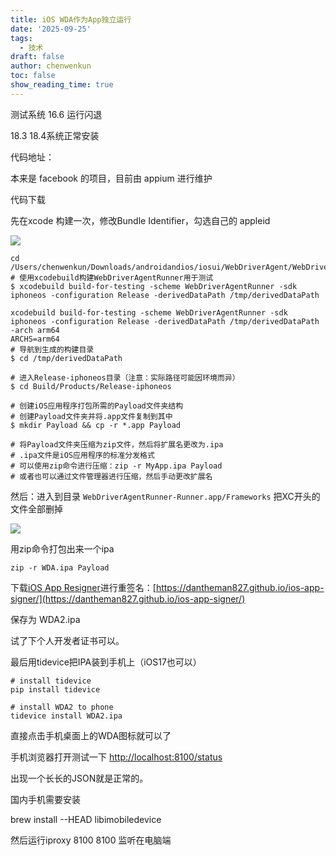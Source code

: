 ```yaml
---
title: iOS WDA作为App独立运行
date: '2025-09-25'
tags:
  - 技术
draft: false
author: chenwenkun
toc: false
show_reading_time: true
---
```

测试系统 16.6 运行闪退

18.3 18.4系统正常安装

代码地址：

本来是 facebook 的项目，目前由 appium 进行维护

代码下载

先在xcode 构建一次，修改Bundle Identifier，勾选自己的 appleid

![](https://prod-files-secure.s3.us-west-2.amazonaws.com/c205fb54-92b2-4987-8be3-972b67d27acc/cb756a73-27bc-4b0d-951a-858df3344b59/image.png?X-Amz-Algorithm=AWS4-HMAC-SHA256&X-Amz-Content-Sha256=UNSIGNED-PAYLOAD&X-Amz-Credential=ASIAZI2LB466XWWIMBVP%2F20251027%2Fus-west-2%2Fs3%2Faws4_request&X-Amz-Date=20251027T181645Z&X-Amz-Expires=3600&X-Amz-Security-Token=IQoJb3JpZ2luX2VjEPL%2F%2F%2F%2F%2F%2F%2F%2F%2F%2FwEaCXVzLXdlc3QtMiJHMEUCIB6w%2BzXplGJZqOXd3xU%2BoNnU8alxDpiM16vUG7IaY9udAiEAyJIUCPSO5AoHNY%2Fih8AtqcqHM7GeFSzoMOaX0yqWBqkqiAQIq%2F%2F%2F%2F%2F%2F%2F%2F%2F%2F%2FARAAGgw2Mzc0MjMxODM4MDUiDCNLJ%2FSVZ%2F%2FLtKDUtCrcA5qZ51zmyaXeVgUETTvCxc%2BpEcXPhQ81UjFR2hct0b9C%2FPPC07UrtZ%2BJOqAeMqqoqIb0DntbzuHZDr9OLqOF68A7vjXmxi81ueDmcNU3ueFB2yy4KHbgrpQAUn9q28e%2B%2Ba460Nm3xZfb%2B%2FnZFBaFvi0wTLegGKODs14KsxSKAi6RKKb8kJfj5ChCtk%2FUmZlgoLlmQA7xsH%2FVayCgeg9hLn0uGSczZw3uW%2F2qiryyoUY%2Bnxd3P3iOYvzyUBow%2FYOuI1HFzBZrb6GjiLi%2FNjdJm1zlUYTthJQ5rU602EIc4P7S2Ul0KL6xHC7hysh31Tho73QJv57cSTd3UP6BsrDFELag%2BbNLEsHyrrc1J%2BAD8DFvEzZobEP%2B6q6%2BSOUTIE%2FFGoup0sHUQnBp4BXwx6%2BrOI2Kr4IrExaX49xnPpj1Pv%2F7dFfy4XSTEvYioNvIAYxEHZf2aPq994jwP4aEylysmx1LNGca1OyjKiWfKD7AuycQ7GTuCcki74uhBr8wNNTQivhET9dtZv2fDVlvMABxJkmEL73tLPSmFE4FFOtocwclHI4ZTq9cxTVq3ToJrhhM9zDWgzA6H4qqLyVu5maqI21gLRgKDGpt5CYhHJWB9BxIIgjvW%2FYAfVoh97U%2BMLHo%2FscGOqUBGdgubQIbLIlAXQ2xXWdlm9G4fSXtHbasin97op8dL0C0Qu8Cg%2FcTkJO2n%2FevrUGMo8P%2F2JF2JSdB4na9DZkkdSTbSJGSOogpB%2BasH%2FADODavePio5lrbn2T4WgObbEu%2B7YWdU42Cjs8F4OSSsd62C9wMFmdCBdYzd065w1WOiraJWQ4cYQTYuDf19LCSSAh3KuUzU1LDPzbCon1%2FwFb30yEqxCJK&X-Amz-Signature=37ae26fefc0f9ec7e78ecfa3ba877dd29d8229b1b212bc65cfd225c4c453bb11&X-Amz-SignedHeaders=host&x-amz-checksum-mode=ENABLED&x-id=GetObject)

```shell
cd /Users/chenwenkun/Downloads/androidandios/iosui/WebDriverAgent/WebDriverAgent
# 使用xcodebuild构建WebDriverAgentRunner用于测试
$ xcodebuild build-for-testing -scheme WebDriverAgentRunner -sdk iphoneos -configuration Release -derivedDataPath /tmp/derivedDataPath

xcodebuild build-for-testing -scheme WebDriverAgentRunner -sdk iphoneos -configuration Release -derivedDataPath /tmp/derivedDataPath -arch arm64
ARCHS=arm64
# 导航到生成的构建目录
$ cd /tmp/derivedDataPath

# 进入Release-iphoneos目录（注意：实际路径可能因环境而异）
$ cd Build/Products/Release-iphoneos

# 创建iOS应用程序打包所需的Payload文件夹结构
# 创建Payload文件夹并将.app文件复制到其中
$ mkdir Payload && cp -r *.app Payload

# 将Payload文件夹压缩为zip文件，然后将扩展名更改为.ipa
# .ipa文件是iOS应用程序的标准分发格式
# 可以使用zip命令进行压缩：zip -r MyApp.ipa Payload
# 或者也可以通过文件管理器进行压缩，然后手动更改扩展名
```

然后：进入到目录 `WebDriverAgentRunner-Runner.app/Frameworks` 把XC开头的文件全部删掉

![](https://prod-files-secure.s3.us-west-2.amazonaws.com/c205fb54-92b2-4987-8be3-972b67d27acc/358b8d2b-1bfe-4fb9-beb5-83e1de5f201e/image.png?X-Amz-Algorithm=AWS4-HMAC-SHA256&X-Amz-Content-Sha256=UNSIGNED-PAYLOAD&X-Amz-Credential=ASIAZI2LB466XWWIMBVP%2F20251027%2Fus-west-2%2Fs3%2Faws4_request&X-Amz-Date=20251027T181645Z&X-Amz-Expires=3600&X-Amz-Security-Token=IQoJb3JpZ2luX2VjEPL%2F%2F%2F%2F%2F%2F%2F%2F%2F%2FwEaCXVzLXdlc3QtMiJHMEUCIB6w%2BzXplGJZqOXd3xU%2BoNnU8alxDpiM16vUG7IaY9udAiEAyJIUCPSO5AoHNY%2Fih8AtqcqHM7GeFSzoMOaX0yqWBqkqiAQIq%2F%2F%2F%2F%2F%2F%2F%2F%2F%2F%2FARAAGgw2Mzc0MjMxODM4MDUiDCNLJ%2FSVZ%2F%2FLtKDUtCrcA5qZ51zmyaXeVgUETTvCxc%2BpEcXPhQ81UjFR2hct0b9C%2FPPC07UrtZ%2BJOqAeMqqoqIb0DntbzuHZDr9OLqOF68A7vjXmxi81ueDmcNU3ueFB2yy4KHbgrpQAUn9q28e%2B%2Ba460Nm3xZfb%2B%2FnZFBaFvi0wTLegGKODs14KsxSKAi6RKKb8kJfj5ChCtk%2FUmZlgoLlmQA7xsH%2FVayCgeg9hLn0uGSczZw3uW%2F2qiryyoUY%2Bnxd3P3iOYvzyUBow%2FYOuI1HFzBZrb6GjiLi%2FNjdJm1zlUYTthJQ5rU602EIc4P7S2Ul0KL6xHC7hysh31Tho73QJv57cSTd3UP6BsrDFELag%2BbNLEsHyrrc1J%2BAD8DFvEzZobEP%2B6q6%2BSOUTIE%2FFGoup0sHUQnBp4BXwx6%2BrOI2Kr4IrExaX49xnPpj1Pv%2F7dFfy4XSTEvYioNvIAYxEHZf2aPq994jwP4aEylysmx1LNGca1OyjKiWfKD7AuycQ7GTuCcki74uhBr8wNNTQivhET9dtZv2fDVlvMABxJkmEL73tLPSmFE4FFOtocwclHI4ZTq9cxTVq3ToJrhhM9zDWgzA6H4qqLyVu5maqI21gLRgKDGpt5CYhHJWB9BxIIgjvW%2FYAfVoh97U%2BMLHo%2FscGOqUBGdgubQIbLIlAXQ2xXWdlm9G4fSXtHbasin97op8dL0C0Qu8Cg%2FcTkJO2n%2FevrUGMo8P%2F2JF2JSdB4na9DZkkdSTbSJGSOogpB%2BasH%2FADODavePio5lrbn2T4WgObbEu%2B7YWdU42Cjs8F4OSSsd62C9wMFmdCBdYzd065w1WOiraJWQ4cYQTYuDf19LCSSAh3KuUzU1LDPzbCon1%2FwFb30yEqxCJK&X-Amz-Signature=536c60825f2fc1b4070f8552e46285ddaca3e1722a15bf39cb9ea3029ce4312c&X-Amz-SignedHeaders=host&x-amz-checksum-mode=ENABLED&x-id=GetObject)

用zip命令打包出来一个ipa

```shell
zip -r WDA.ipa Payload
```

下载[iOS App Resigner](https://zhida.zhihu.com/search?content_id=237756070&content_type=Article&match_order=1&q=iOS%20App%20Resigner&zd_token=eyJhbGciOiJIUzI1NiIsInR5cCI6IkpXVCJ9.eyJpc3MiOiJ6aGlkYV9zZXJ2ZXIiLCJleHAiOjE3NDQzNTQ0ODAsInEiOiJpT1MgQXBwIFJlc2lnbmVyIiwiemhpZGFfc291cmNlIjoiZW50aXR5IiwiY29udGVudF9pZCI6MjM3NzU2MDcwLCJjb250ZW50X3R5cGUiOiJBcnRpY2xlIiwibWF0Y2hfb3JkZXIiOjEsInpkX3Rva2VuIjpudWxsfQ.XGwOKX0ujlvhojSuRT3SlA0sDFnQK-FxDJr60CX6YqU&zhida_source=entity)进行重签名：[https://dantheman827.github.io/ios-app-signer/](https://dantheman827.github.io/ios-app-signer/)

保存为 WDA2.ipa

试了下个人开发者证书可以。

最后用tidevice把IPA装到手机上（iOS17也可以）

```shell
# install tidevice
pip install tidevice

# install WDA2 to phone
tidevice install WDA2.ipa
```

直接点击手机桌面上的WDA图标就可以了

手机浏览器打开测试一下 [http://localhost:8100/status](http://localhost:8100/status)

出现一个长长的JSON就是正常的。

国内手机需要安装

brew install --HEAD libimobiledevice

然后运行iproxy 8100 8100 监听在电脑端
